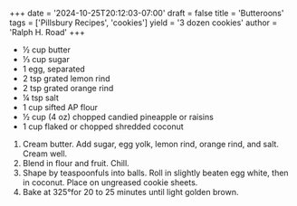 +++
date = '2024-10-25T20:12:03-07:00'
draft = false
title = 'Butteroons'
tags = ['Pillsbury Recipes', 'cookies']
yield = '3 dozen cookies'
author = 'Ralph H. Road'
+++

* ½ cup butter
* ⅓ cup sugar
* 1 egg, separated
* 2 tsp grated lemon rind
* 2 tsp grated orange rind
* ¼ tsp salt
* 1 cup sifted AP flour
* ½ cup (4 oz) chopped candied pineapple or raisins
* 1 cup flaked or chopped shredded coconut

1. Cream butter. Add sugar, egg yolk, lemon rind, orange rind, and salt. Cream well.
2. Blend in flour and fruit. Chill.
3. Shape by teaspoonfuls into balls. Roll in slightly beaten egg white, then in coconut. Place on ungreased cookie sheets.
4. Bake at 325°for 20 to 25 minutes until light golden brown.
